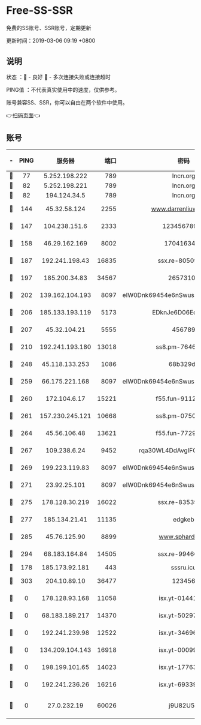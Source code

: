 # Free-SS-SSR

免费的SS账号、SSR账号，定期更新

更新时间：2019-03-06 09:19 +0800

## 说明

状态     ：🙂 - 良好 🙁 - 多次连接失败或连接超时

PING值   ：不代表真实使用中的速度，仅供参考。

账号兼容SS、SSR，你可以自由在两个软件中使用。

👉[扫码页面](https://liesauer.github.io/free-ss-ssr.github.io/)👈

## 账号

|-|PING|服务器|端口|密码|加密方式|区域|
|:----:|:----:|:-----:|-----:|:----:|:----:|:----:|
|🙂|77|5.252.198.222|789|lncn.org|rc4|JP|
|🙂|82|5.252.198.221|789|lncn.org|rc4|JP|
|🙂|82|194.124.34.5|789|lncn.org|rc4|JP|
|🙂|144|45.32.58.124|2255|www.darrenliuwei.com|aes-256-cfb|JP|
|🙂|147|104.238.151.6|2333|12345678900|aes-256-cfb|JP|
|🙂|158|46.29.162.169|8002|1704163453|aes-256-cfb|RU|
|🙂|187|192.241.198.43|16835|ssx.re-80509121|aes-256-cfb|US|
|🙂|197|185.200.34.83|34567|26573106|aes-256-cfb|US|
|🙂|202|139.162.104.193|8097|eIW0Dnk69454e6nSwuspv9DmS201tQ0D|aes-256-cfb|JP|
|🙂|206|185.133.193.119|5173|EDknJe6D06EoWDaw|aes-256-cfb|US|
|🙂|207|45.32.104.21|5555|456789|aes-256-cfb|SG|
|🙂|210|192.241.193.180|13018|ss8.pm-76463592|aes-256-cfb|US|
|🙂|248|45.118.133.253|1086|68b329da|aes-256-cfb|SG|
|🙂|259|66.175.221.168|8097|eIW0Dnk69454e6nSwuspv9DmS201tQ0D|aes-256-cfb|US|
|🙂|260|172.104.6.17|15221|f55.fun-91126944|aes-256-cfb|US|
|🙂|261|157.230.245.121|10668|ss8.pm-07507043|aes-256-cfb|SG|
|🙂|264|45.56.106.48|13621|f55.fun-77297239|aes-256-cfb|US|
|🙂|267|109.238.6.24|9452|rqa30WL4DdAvgIFG6Fs3znzTa|aes-256-cfb|FR|
|🙂|269|199.223.119.83|8097|eIW0Dnk69454e6nSwuspv9DmS201tQ0D|aes-256-cfb|US|
|🙂|271|23.92.25.101|8097|eIW0Dnk69454e6nSwuspv9DmS201tQ0D|aes-256-cfb|US|
|🙂|275|178.128.30.219|16022|ssx.re-83539428|aes-256-cfb|SG|
|🙂|277|185.134.21.41|11135|edgkeb|aes-256-cfb|GB|
|🙂|285|45.76.125.90|8899|www.sphard.com|aes-256-cfb|JP|
|🙂|294|68.183.164.84|14505|ssx.re-99466005|aes-256-cfb|US|
|🙂|178|185.173.92.181|443|sssru.icu|rc4-md5|RU|
|🙂|303|204.10.89.10|36477|123456|aes-256-cfb|US|
|🙁|0|178.128.93.168|11058|isx.yt-01441117|aes-256-cfb|SG|
|🙁|0|68.183.189.217|14370|isx.yt-50297901|aes-256-cfb|SG|
|🙁|0|192.241.239.98|12522|isx.yt-34696326|aes-256-cfb|US|
|🙁|0|134.209.104.143|16918|isx.yt-00099040|aes-256-cfb|SG|
|🙁|0|198.199.101.65|14023|isx.yt-17763934|aes-256-cfb|US|
|🙁|0|192.241.236.26|16216|isx.yt-69339044|aes-256-cfb|US|
|🙁|0|27.0.232.19|60026|j9U82U53|xchacha20-ietf-poly1305|HK|
